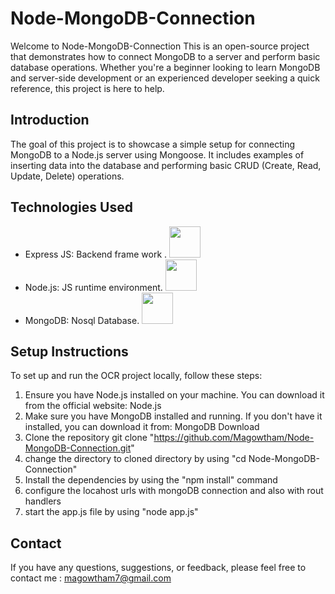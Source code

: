 

# Node-MongoDB-Connection

Welcome to Node-MongoDB-Connection This is an open-source project that demonstrates how to connect MongoDB to a server and perform basic database operations. Whether you're a beginner looking to learn MongoDB and server-side development or an experienced developer seeking a quick reference, this project is here to help.

## Introduction
The goal of this project is to showcase a simple setup for connecting MongoDB to a Node.js server using Mongoose. It includes examples of inserting data into the database and performing basic CRUD (Create, Read, Update, Delete) operations.

## Technologies Used
- Express JS: Backend frame work .
  <img src="https://upload.wikimedia.org/wikipedia/commons/6/64/Expressjs.png"  height="50">
- Node.js: JS runtime environment.
  <img src="https://upload.wikimedia.org/wikipedia/commons/thumb/d/d9/Node.js_logo.svg/1280px-Node.js_logo.svg.png" height="50">
- MongoDB: Nosql Database.
  <img src="https://upload.wikimedia.org/wikipedia/commons/thumb/9/93/MongoDB_Logo.svg/2560px-MongoDB_Logo.svg.png" height="50">
  
## Setup Instructions
To set up and run the OCR project locally, follow these steps:

1. Ensure you have Node.js installed on your machine. You can download it from the official website: Node.js
2. Make sure you have MongoDB installed and running. If you don't have it installed, you can download it from: MongoDB Download
3. Clone the repository git clone "https://github.com/Magowtham/Node-MongoDB-Connection.git"
4. change the directory to cloned directory by using "cd Node-MongoDB-Connection"
5. Install the dependencies by using the "npm install" command
6. configure the locahost urls with  mongoDB connection and also with rout handlers
7. start the app.js file by using "node app.js"

## Contact
If you have any questions, suggestions, or feedback, please feel free to contact me :
magowtham7@gmail.com

